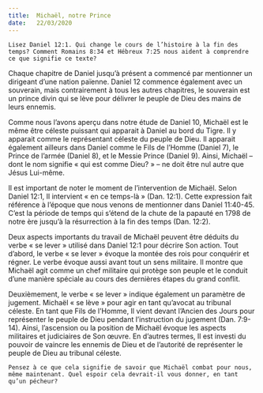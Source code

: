 ```yaml
---
title:  Michaël, notre Prince
date:   22/03/2020
---
```


`Lisez Daniel 12:1. Qui change le cours de l’histoire à la fin des temps? Comment Romains 8:34 et Hébreux 7:25 nous aident à comprendre ce que signifie ce texte?`

Chaque chapitre de Daniel jusqu’à présent a commencé par mentionner un dirigeant d’une nation païenne. Daniel 12 commence également avec un souverain, mais contrairement à tous les autres chapitres, le souverain est un prince divin qui se lève pour délivrer le peuple de Dieu des mains de leurs ennemis.

Comme nous l’avons aperçu dans notre étude de Daniel 10, Michaël est le même être céleste puissant qui apparait à Daniel au bord du Tigre. Il y apparait comme le représentant céleste du peuple de Dieu. Il apparait également ailleurs dans Daniel comme le Fils de l’Homme (Daniel 7), le Prince de l’armée (Daniel 8), et le Messie Prince (Daniel 9). Ainsi, Michaël – dont le nom signifie « qui est comme Dieu? » – ne doit être nul autre que Jésus Lui-même.

Il est important de noter le moment de l’intervention de Michaël. Selon Daniel 12:1, Il intervient « en ce temps-là » (Dan. 12:1). Cette expression fait référence à l’époque que nous venons de mentionner dans Daniel 11:40-45. C’est la période de temps qui s’étend de la chute de la papauté en 1798 de notre ère jusqu’à la résurrection à la fin des temps (Dan. 12:2).

Deux aspects importants du travail de Michaël peuvent être déduits du verbe « se lever » utilisé dans Daniel 12:1 pour décrire Son action. Tout d’abord, le verbe « se lever » évoque la montée des rois pour conquérir et régner. Le verbe évoque aussi avant tout un sens militaire. Il montre que Michaël agit comme un chef militaire qui protège son peuple et le conduit d’une manière spéciale au cours des dernières étapes du grand conflit.

Deuxièmement, le verbe « se lever » indique également un paramètre de jugement. Michaël « se lève » pour agir en tant qu’avocat au tribunal céleste. En tant que Fils de l’Homme, Il vient devant l’Ancien des Jours pour représenter le peuple de Dieu pendant l’instruction du jugement (Dan. 7:9-14). Ainsi, l’ascension ou la position de Michaël évoque les aspects militaires et judiciaires de Son œuvre. En d’autres termes, Il est investi du pouvoir de vaincre les ennemis de Dieu et de l’autorité de représenter le peuple de Dieu au tribunal céleste.

`Pensez à ce que cela signifie de savoir que Michaël combat pour nous, même maintenant. Quel espoir cela devrait-il vous donner, en tant qu’un pécheur?`
